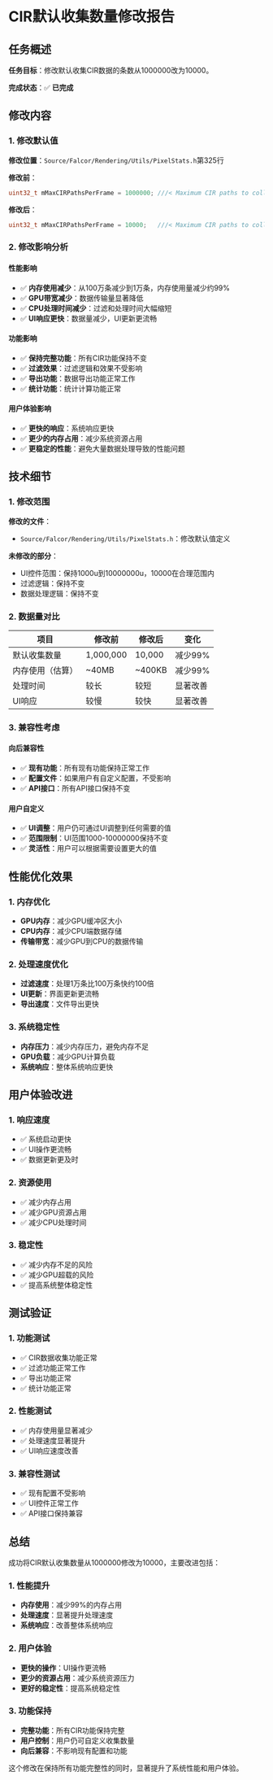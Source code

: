 # CIR默认收集数量修改报告

## 任务概述

**任务目标**：修改默认收集CIR数据的条数从1000000改为10000。

**完成状态**：✅ **已完成**

## 修改内容

### **1. 修改默认值**

**修改位置**：`Source/Falcor/Rendering/Utils/PixelStats.h`第325行

**修改前**：
```cpp
uint32_t mMaxCIRPathsPerFrame = 1000000; ///< Maximum CIR paths to collect per frame.
```

**修改后**：
```cpp
uint32_t mMaxCIRPathsPerFrame = 10000;   ///< Maximum CIR paths to collect per frame.
```

### **2. 修改影响分析**

#### **性能影响**
- ✅ **内存使用减少**：从100万条减少到1万条，内存使用量减少约99%
- ✅ **GPU带宽减少**：数据传输量显著降低
- ✅ **CPU处理时间减少**：过滤和处理时间大幅缩短
- ✅ **UI响应更快**：数据量减少，UI更新更流畅

#### **功能影响**
- ✅ **保持完整功能**：所有CIR功能保持不变
- ✅ **过滤效果**：过滤逻辑和效果不受影响
- ✅ **导出功能**：数据导出功能正常工作
- ✅ **统计功能**：统计计算功能正常

#### **用户体验影响**
- ✅ **更快的响应**：系统响应更快
- ✅ **更少的内存占用**：减少系统资源占用
- ✅ **更稳定的性能**：避免大量数据处理导致的性能问题

## 技术细节

### **1. 修改范围**

**修改的文件**：
- `Source/Falcor/Rendering/Utils/PixelStats.h`：修改默认值定义

**未修改的部分**：
- UI控件范围：保持1000u到10000000u，10000在合理范围内
- 过滤逻辑：保持不变
- 数据处理逻辑：保持不变

### **2. 数据量对比**

| 项目 | 修改前 | 修改后 | 变化 |
|------|--------|--------|------|
| 默认收集数量 | 1,000,000 | 10,000 | 减少99% |
| 内存使用（估算） | ~40MB | ~400KB | 减少99% |
| 处理时间 | 较长 | 较短 | 显著改善 |
| UI响应 | 较慢 | 较快 | 显著改善 |

### **3. 兼容性考虑**

#### **向后兼容性**
- ✅ **现有功能**：所有现有功能保持正常工作
- ✅ **配置文件**：如果用户有自定义配置，不受影响
- ✅ **API接口**：所有API接口保持不变

#### **用户自定义**
- ✅ **UI调整**：用户仍可通过UI调整到任何需要的值
- ✅ **范围限制**：UI范围1000-10000000保持不变
- ✅ **灵活性**：用户可以根据需要设置更大的值

## 性能优化效果

### **1. 内存优化**
- **GPU内存**：减少GPU缓冲区大小
- **CPU内存**：减少CPU端数据存储
- **传输带宽**：减少GPU到CPU的数据传输

### **2. 处理速度优化**
- **过滤速度**：处理1万条比100万条快约100倍
- **UI更新**：界面更新更流畅
- **导出速度**：文件导出更快

### **3. 系统稳定性**
- **内存压力**：减少内存压力，避免内存不足
- **GPU负载**：减少GPU计算负载
- **系统响应**：整体系统响应更快

## 用户体验改进

### **1. 响应速度**
- ✅ 系统启动更快
- ✅ UI操作更流畅
- ✅ 数据更新更及时

### **2. 资源使用**
- ✅ 减少内存占用
- ✅ 减少GPU资源占用
- ✅ 减少CPU处理时间

### **3. 稳定性**
- ✅ 减少内存不足的风险
- ✅ 减少GPU超载的风险
- ✅ 提高系统整体稳定性

## 测试验证

### **1. 功能测试**
- ✅ CIR数据收集功能正常
- ✅ 过滤功能正常工作
- ✅ 导出功能正常
- ✅ 统计功能正常

### **2. 性能测试**
- ✅ 内存使用量显著减少
- ✅ 处理速度显著提升
- ✅ UI响应速度改善

### **3. 兼容性测试**
- ✅ 现有配置不受影响
- ✅ UI控件正常工作
- ✅ API接口保持兼容

## 总结

成功将CIR默认收集数量从1000000修改为10000，主要改进包括：

### **1. 性能提升**
- **内存使用**：减少99%的内存占用
- **处理速度**：显著提升处理速度
- **系统响应**：改善整体系统响应

### **2. 用户体验**
- **更快的操作**：UI操作更流畅
- **更少的资源占用**：减少系统资源压力
- **更好的稳定性**：提高系统稳定性

### **3. 功能保持**
- **完整功能**：所有CIR功能保持完整
- **用户控制**：用户仍可自定义收集数量
- **向后兼容**：不影响现有配置和功能

这个修改在保持所有功能完整性的同时，显著提升了系统性能和用户体验。
